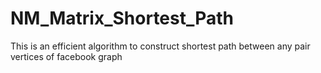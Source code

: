 # NM_Matrix_Shortest_Path
This is an efficient algorithm to construct shortest path between any pair vertices of facebook graph
